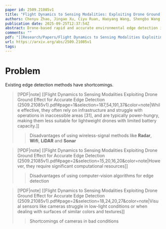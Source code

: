 ```yaml
---
paper id: 2509.21085v1
title: "Flight Dynamics to Sensing Modalities: Exploiting Drone Ground Effect for Accurate Edge Detection"
authors: Chenyu Zhao, Jingao Xu, Ciyu Ruan, Haoyang Wang, Shengbo Wang, Jiaqi Li, Jirong Zha, Weijie Hong, Zheng Yang, Yunhao Liu, Xiao-Ping Zhang, Xinlei Chen
publication date: 2025-09-25T12:37:54Z
abstract: Drone-based rapid and accurate environmental edge detection is highly advantageous for tasks such as disaster relief and autonomous navigation. Current methods, using radars or cameras, raise deployment costs and burden lightweight drones with high computational demands. In this paper, we propose AirTouch, a system that transforms the ground effect from a stability 'foe' in traditional flight control views, into a 'friend' for accurate and efficient edge detection. Our key insight is that analyzing drone basic attitude sensor readings and flight commands allows us to detect ground effect changes. Such changes typically indicate the drone flying over a boundary of two materials, making this information valuable for edge detection. We approach this insight through theoretical analysis, algorithm design, and implementation, fully leveraging the ground effect as a new sensing modality without compromising drone flight stability, thereby achieving accurate and efficient scene edge detection. We also compare this new sensing modality with vision-based methods to clarify its exclusive advantages in resource efficiency and detection capability. Extensive evaluations demonstrate that our system achieves a high detection accuracy with mean detection distance errors of 0.051m, outperforming the baseline method performance by 86%. With such detection performance, our system requires only 43 mW power consumption, contributing to this new sensing modality for low-cost and highly efficient edge detection.
comments: ""
pdf: "[[Research/Papers/Flight Dynamics to Sensing Modalities Exploiting Drone Ground Effect for Accurate Edge Detection (2509.21085v1).pdf]]"
url: https://arxiv.org/abs/2509.21085v1
tags:
---
```

# Problem 
Existing edge detection methods have shortcomings. 

> [!PDF|note] [[Flight Dynamics to Sensing Modalities Exploiting Drone Ground Effect for Accurate Edge Detection (2509.21085v1).pdf#page=1&selection=187,54,191,37&color=note|While effective, they often rely on infrastructure and struggle with operations in inaccessible areas [31], and are typically power-hungry, making them less suitable for lightweight drones with limited battery capacity.]]
> > Disadvantages of using wireless-signal methods like **Radar**, **Wifi**, **LiDAR** and **Sonar** 

> [!PDF|note] [[Flight Dynamics to Sensing Modalities Exploiting Drone Ground Effect for Accurate Edge Detection (2509.21085v1).pdf#page=2&selection=15,20,16,20&color=note|However, they require significant computational resources]]
> > Disadvantages of using computer-vision algorithms for edge detection
> 

> [!PDF|note] [[Flight Dynamics to Sensing Modalities Exploiting Drone Ground Effect for Accurate Edge Detection (2509.21085v1).pdf#page=2&selection=18,24,20,27&color=note|Visual sensors like cameras struggle in low-light conditions or when dealing with surfaces of similar colors and textures]]
> > Shortcomings of cameras in bad conditions
> 
